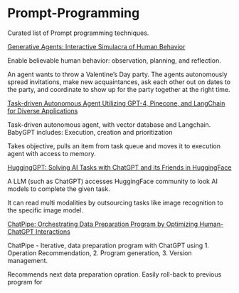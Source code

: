 # Prompt-Programming

Curated list of Prompt programming techniques.

[Generative Agents: Interactive Simulacra of Human Behavior](https://arxiv.org/abs/2304.03442)

Enable believable human behavior: observation, planning, and reflection.

An agent wants to throw a Valentine’s Day party. The agents autonomously spread invitations, make new acquaintances, ask each other out on dates to the party, and coordinate to show up for the party together at the right time. 

[Task-driven Autonomous Agent Utilizing GPT-4, Pinecone, and LangChain for Diverse Applications](https://yoheinakajima.com/task-driven-autonomous-agent-utilizing-gpt-4-pinecone-and-langchain-for-diverse-applications/)

Task-driven autonomous agent, with vector database and Langchain. BabyGPT includes: Execution, creation and prioritization

Takes objective, pulls an item from task queue and moves it to execution agent with access to memory. 

[HuggingGPT: Solving AI Tasks with ChatGPT and its Friends in HuggingFace](https://arxiv.org/abs/2303.17580)

A LLM (such as ChatGPT) accesses HuggingFace community to look AI models to complete the given task. 

It can read multi modalities by outsourcing tasks like image recognition to the specific image model. 

[ChatPipe: Orchestrating Data Preparation Program by
Optimizing Human-ChatGPT Interactions](https://arxiv.org/abs/2304.03540)

ChatPipe - Iterative, data preparation program with ChatGPT using 1. Operation Recommendation, 2.   Program generation, 3. Version management. 

Recommends next data preparation opration. Easily roll-back to previous program for 

[]()
[]()

[]()
[]()

[]()
[]()

